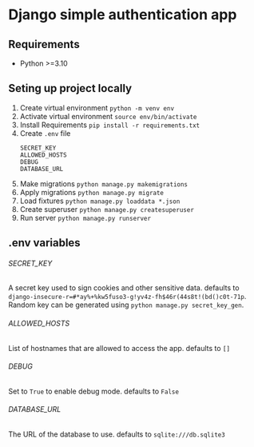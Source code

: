 # Django simple authentication app

## Requirements

- Python >=3.10

## Seting up project locally

1. Create virtual environment `python -m venv env`
1. Activate virtual environment `source env/bin/activate`
1. Install Requirements `pip install -r requirements.txt`
1. Create `.env` file
    ```
    SECRET_KEY
    ALLOWED_HOSTS
    DEBUG
    DATABASE_URL
    ```
1. Make migrations `python manage.py makemigrations`
1. Apply migrations `python manage.py migrate`
1. Load fixtures `python manage.py loaddata *.json`
1. Create superuser `python manage.py createsuperuser`
1. Run server `python manage.py runserver`

## .env variables

###### SECRET_KEY
A secret key used to sign cookies and other sensitive data. defaults to `django-insecure-r=#*ay%+%kw5fuso3-g!yv4z-fh$46r(44s8t!(bd()c0t-71p`. Random key can be generated using `python manage.py secret_key_gen`.
###### ALLOWED_HOSTS
List of hostnames that are allowed to access the app. defaults to `[]`
###### DEBUG
Set to `True` to enable debug mode. defaults to `False`
###### DATABASE_URL
The URL of the database to use. defaults to `sqlite:///db.sqlite3`
